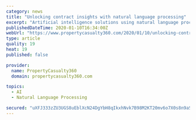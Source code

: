 ```yaml
---
category: news
title: "Unlocking contract insights with natural language processing"
excerpt: "Artificial intelligence solutions using natural language processing (NLP) have emerged to address the challenge of fewer human experts available to determine the content and intent of policy wordings."
publishedDateTime: 2020-01-10T16:34:00Z
webUrl: "https://www.propertycasualty360.com/2020/01/10/unlocking-contract-insights-with-natural-language-processing/"
type: article
quality: 19
heat: 19
published: false

provider:
  name: PropertyCasualty360
  domain: propertycasualty360.com

topics:
  - AI
  - Natural Language Processing

secured: "uXFJ333zZU3UGS8uEblXcN24DgYbH8qIkxhNvk7B98M2KT20mv6o7X0s8n9aSJv4sn+AOA/+FTHW5HOMI4D92qMo+KXzfqXBY3voSOpNdSibJB6tSbbgjJ6DBJ4Ejy/vGCQDvxzHK9jECoWRaAu3K2rg4iIoN4ndc/peJRYGoX9xGWFO/k0XssSBIQv2HlXDfjrUejBM1C4h8UKU4s8Y4EpoEFGDZQzDaGMHDcBWv1YR5rCIe1xj/vdxqdenguMFoSvZVoxV1BdasH9847jOUShvo46Vd6/hQqvOuu739j/P6M+30rYnlNciUjF/mPl2;uvRHZ8I43DcRqSq3e34X6A=="
---
```


